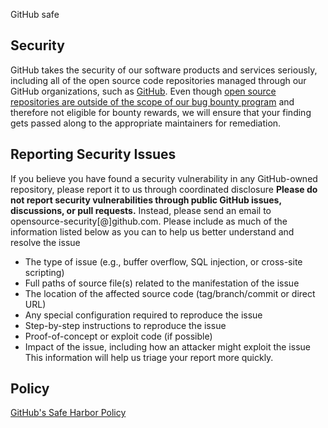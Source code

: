 GitHub safe
## Security 
GitHub takes the security of our software products and services seriously, including all of the open source code repositories managed through our GitHub organizations, such as [GitHub](https://github.com/GitHub).
Even though [open source repositories are outside of the scope of our bug bounty program](https://bounty.github.com/index.html#scope) and therefore not eligible for bounty rewards, we will ensure that your finding gets passed along to the appropriate maintainers for remediation. 
## Reporting Security Issues
If you believe you have found a security vulnerability in any GitHub-owned repository, please report it to us through coordinated disclosure
**Please do not report security vulnerabilities through public GitHub issues, discussions, or pull requests.**
Instead, please send an email to opensource-security[@]github.com.
Please include as much of the information listed below as you can to help us better understand and resolve the issue
  * The type of issue (e.g., buffer overflow, SQL injection, or cross-site scripting)
  * Full paths of source file(s) related to the manifestation of the issue
  * The location of the affected source code (tag/branch/commit or direct URL)
  * Any special configuration required to reproduce the issue
  * Step-by-step instructions to reproduce the issue
  * Proof-of-concept or exploit code (if possible)
  * Impact of the issue, including how an attacker might exploit the issue
This information will help us triage your report more quickly.
## Policy
[GitHub's Safe Harbor Policy](https://docs.github.com/en/site-policy/security-policies/github-bug-bounty-program-legal-safe-harbor)
